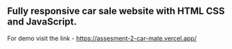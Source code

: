 ## Fully responsive car sale website with HTML CSS and JavaScript.

For demo visit the link -  https://assesment-2-car-mate.vercel.app/
